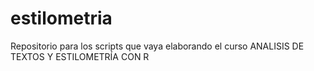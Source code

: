 # estilometria
Repositorio para los scripts que vaya elaborando el curso ANALISIS DE TEXTOS Y ESTILOMETRÍA CON R
